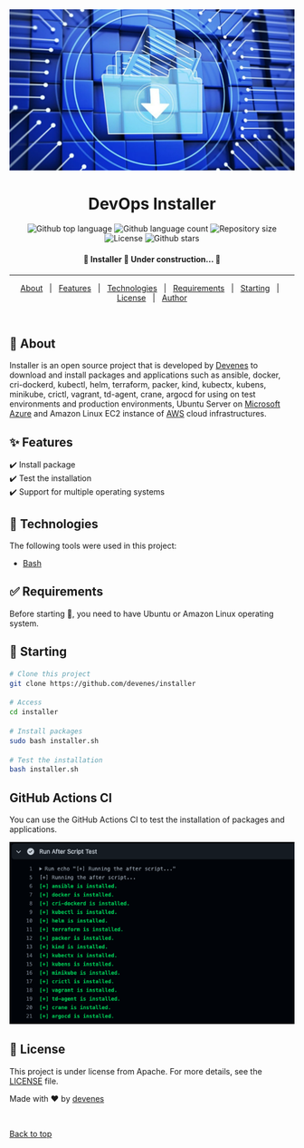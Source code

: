<div align="center" id="top"> 
  <img src="./.github/img.webp" alt="Installer" />
</div>

<h1 align="center">DevOps Installer</h1>

<p align="center">
  <img alt="Github top language" src="https://img.shields.io/github/languages/top/devenes/installer?color=56BEB8">
  <img alt="Github language count" src="https://img.shields.io/github/languages/count/devenes/installer?color=56BEB8">
  <img alt="Repository size" src="https://img.shields.io/github/repo-size/devenes/installer?color=56BEB8">
  <img alt="License" src="https://img.shields.io/github/license/devenes/installer?color=56BEB8">
  <!-- <img alt="Github issues" src="https://img.shields.io/github/issues/devenes/installer?color=56BEB8" />
  <img alt="Github forks" src="https://img.shields.io/github/forks/devenes/installer?color=56BEB8" /> -->
  <img alt="Github stars" src="https://img.shields.io/github/stars/devenes/installer?color=56BEB8" />
</p>

<h4 align="center">
	🚧  Installer 🚀 Under construction...  🚧
</h4>

<hr>

<p align="center">
  <a href="#dart-about">About</a> &#xa0; | &#xa0; 
  <a href="#sparkles-features">Features</a> &#xa0; | &#xa0;
  <a href="#rocket-technologies">Technologies</a> &#xa0; | &#xa0;
  <a href="#white_check_mark-requirements">Requirements</a> &#xa0; | &#xa0;
  <a href="#checkered_flag-starting">Starting</a> &#xa0; | &#xa0;
  <a href="#memo-license">License</a> &#xa0; | &#xa0;
  <a href="https://github.com/devenes" target="_blank">Author</a>
</p>

<br>

## :dart: About

Installer is an open source project that is developed by [Devenes](http://www.github.com/devenes) to download and install packages and applications such as ansible, docker, cri-dockerd, kubectl, helm, terraform, packer, kind, kubectx, kubens, minikube, crictl, vagrant, td-agent, crane, argocd for using on test environments and production environments, Ubuntu Server on [Microsoft Azure](https://azure.microsoft.com/en-us/) and Amazon Linux EC2 instance of [AWS](https://aws.amazon.com/) cloud infrastructures.

## :sparkles: Features

:heavy_check_mark: Install package\
:heavy_check_mark: Test the installation\
:heavy_check_mark: Support for multiple operating systems

## :rocket: Technologies

The following tools were used in this project:

- [Bash](https://www.gnu.org/software/bash/)

## :white_check_mark: Requirements

Before starting :checkered_flag:, you need to have Ubuntu or Amazon Linux operating system.

## :checkered_flag: Starting

```bash
# Clone this project
git clone https://github.com/devenes/installer

# Access
cd installer

# Install packages
sudo bash installer.sh

# Test the installation
bash installer.sh
```

## GitHub Actions CI

You can use the GitHub Actions CI to test the installation of packages and applications.

<div align="center"> 
  <img src="./.github/test.png" alt="Installer" />
</div>

## :memo: License

This project is under license from Apache. For more details, see the [LICENSE](LICENSE.md) file.

Made with :heart: by <a href="https://github.com/devenes" target="_blank">devenes</a>

&#xa0;

<a href="#top">Back to top</a>
